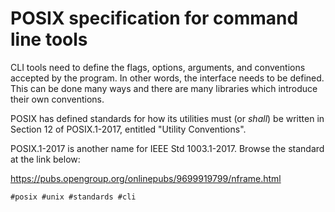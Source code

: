 # POSIX specification for command line tools

CLI tools need to define the flags, options, arguments, and conventions
accepted by the program. In other words, the interface needs to be defined.
This can be done many ways and there are many libraries which introduce their
own conventions.

POSIX has defined standards for how its utilities must (or *shall*) be written
in Section 12 of POSIX.1-2017, entitled "Utility Conventions".

POSIX.1-2017 is another name for IEEE Std 1003.1-2017. Browse the standard at
the link below:

<https://pubs.opengroup.org/onlinepubs/9699919799/nframe.html>

    #posix #unix #standards #cli
